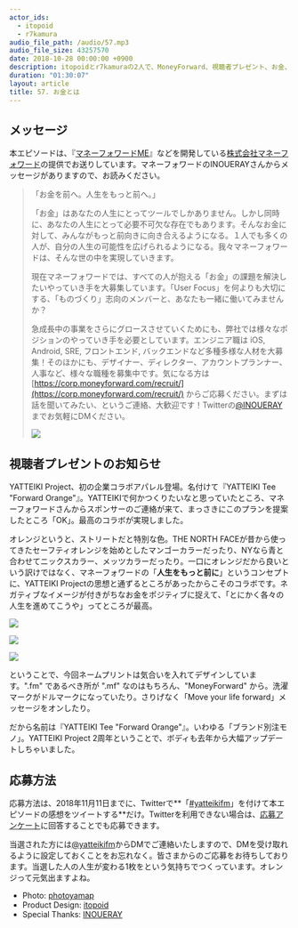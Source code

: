 ```yaml
---
actor_ids:
  - itopoid
  - r7kamura
audio_file_path: /audio/57.mp3
audio_file_size: 43257570
date: 2018-10-28 00:00:00 +0900
description: itopoidとr7kamuraの2人で、MoneyForward、視聴者プレゼント、お金、ユーザフォーカス、ものづくりなどについて話しました。
duration: "01:30:07"
layout: article
title: 57. お金とは
---
```


## メッセージ

本エピソードは、『[マネーフォワードME](https://moneyforward.com/)』などを開発している[株式会社マネーフォワード](https://corp.moneyforward.com/)の提供でお送りしています。マネーフォワードのINOUERAYさんからメッセージがありますので、お読みください。

> 「お金を前へ。人生をもっと前へ。」
>
> 「お金」はあなたの人生にとってツールでしかありません。しかし同時に、あなたの人生にとって必要不可欠な存在でもあります。そんなお金に対して、みんながもっと前向きに向き合えるようになる。１人でも多くの人が、自分の人生の可能性を広げられるようになる。我々マネーフォワードは、そんな世の中を実現していきます。
>
> 現在マネーフォワードでは、すべての人が抱える「お金」の課題を解決したいやっていき手を大募集しています。「User Focus」を何よりも大切にする、「ものづくり」志向のメンバーと、あなたも一緒に働いてみませんか？
>
> 急成長中の事業をさらにグロースさせていくためにも、弊社では様々なポジションのやっていき手を必要としています。エンジニア職は iOS, Android, SRE, フロントエンド, バックエンドなど多種多様な人材を大募集！そのほかにも、デザイナー、ディレクター、アカウントプランナー、人事など、様々な職種を募集中です。気になる方は [https://corp.moneyforward.com/recruit/](https://corp.moneyforward.com/recruit/) からご応募ください。まずは話を聞いてみたい、というご連絡、大歓迎です！Twitterの[@INOUERAY](https://twitter.com/INOUERAY)までお気軽にDMください。
>
> ![](/images/slideshows/57/Logo_MoneyForward_600300.png )

## 視聴者プレゼントのお知らせ

YATTEIKI Project、初の企業コラボアパレル登場。名付けて『YATTEIKI Tee "Forward Orange"』。YATTEIKIで何かつくりたいなと思っていたところ、マネーフォワードさんからスポンサーのご連絡が来て、まっさきにこのプランを提案したところ「OK」。最高のコラボが実現しました。

オレンジというと、ストリートだと特別な色。THE NORTH FACEが昔から使ってきたセーフティオレンジを始めとしたマンゴーカラーだったり、NYなら青と合わせてニックスカラー、メッツカラーだったり。一口にオレンジだから良いという訳けではなく、マネーフォワードの「**人生をもっと前に**」というコンセプトに、YATTEIKI Projectの思想と通ずるところがあったからこそのコラボです。ネガティブなイメージが付きがちなお金をポジティブに捉えて、「とにかく各々の人生を進めてこうや」ってところが最高。

![](/images/slideshows/57/tee1.png)

![](/images/slideshows/57/tee2.png)

![](/images/slideshows/57/tee3.png )

ということで、今回ネームプリントは気合いを入れてデザインしています。".fm" であるべき所が ".mf" なのはもちろん、"MoneyForward" から。洗濯マークがドルマークになっていたり。さりげなく「Move your life forward」メッセージをオンしたり。

だから名前は『YATTEIKI Tee "Forward Orange"』。いわゆる「ブランド別注モノ」。YATTEIKI Project 2周年ということで、ボディも去年から大幅アップデートしちゃいました。

## 応募方法

応募方法は、2018年11月11日までに、Twitterで**「[#yatteikifm](https://twitter.com/search?q=%23yatteikifm)」を付けて本エピソードの感想をツイートする**だけ。Twitterを利用できない場合は、[応募アンケート](https://goo.gl/forms/nrDiEGffd9FQPjfp2)に回答することでも応募できます。

当選された方には[@yatteikifm](https://twitter.com/yatteikifm)からDMでご連絡いたしますので、DMを受け取れるように設定しておくことをお忘れなく。皆さまからのご応募をお待ちしております。当選した人の人生が変わる1枚をという気持ちでつくっています。オレンジって元気出ますよね。

- Photo: [photoyamap](https://www.instagram.com/photoyamap/)
- Product Design: [itopoid](https://twitter.com/itopoid)
- Special Thanks: [INOUERAY](https://twitter.com/INOUERAY)

